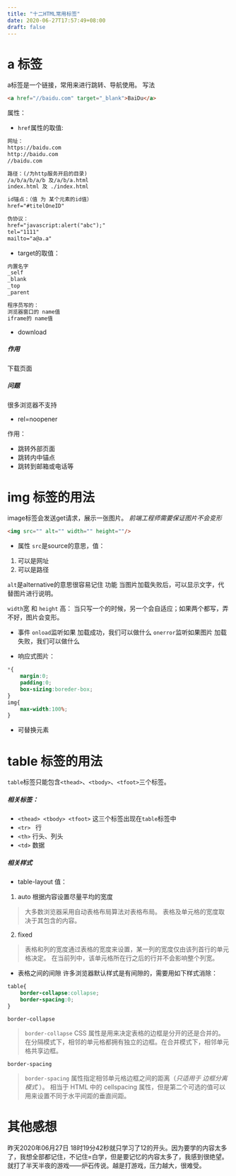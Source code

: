 ```yaml
---
title: "十二HTML常用标签"
date: 2020-06-27T17:57:49+08:00
draft: false
---
```


# a 标签
a标签是一个链接，常用来进行跳转、导航使用。
写法
```html
<a href="//baidu.com" target="_blank">BaiDu</a>
```
属性：
* `href`属性的取值:
```html
网址：
https://baidu.com
http://baidu.com
//baidu.com

路径：(/为http服务开启的目录)
/a/b/a/b/a/b 及/a/b/a.html
index.html 及 ./index.html

id锚点：（值 为 某个元素的id值）
href="#titelOneID"

伪协议：
href="javascript:alert("abc");"
tel="1111"
mailto="a@a.a"
```

* target的取值：
```html
内置名字
_self
_blank 
_top
_parent

程序员写的：
浏览器窗口的 name值
iframe的 name值 
```
* download
##### 作用
下载页面
##### 问题
很多浏览器不支持

* rel=noopener

作用：
* 跳转外部页面
* 跳转内中锚点
* 跳转到邮箱或电话等
  
# img 标签的用法
image标签会发送get请求，展示一张图片。
*前端工程师需要保证图片不会变形*
```html
<img src="" alt="" width="" height=""/>
```
* 属性
`src`是source的意思，值：
1. 可以是网址
2. 可以是路径


`alt`是alternative的意思很容易记住
功能
当图片加载失败后，可以显示文字，代替图片进行说明。

`width`宽 和 `height` 高：
当只写一个的时候，另一个会自适应；如果两个都写，弄不好，图片会变形。

* 事件
`onload`监听如果 加载成功，我们可以做什么 
`onerror`监听如果图片 加载失败，我们可以做什么

* 响应式图片：
```css
*{
    margin:0;
    padding:0;
    box-sizing:boreder-box;
}
img{
    max-width:100%;
}
```

* 可替换元素

# table 标签的用法
`table`标签只能包含`<thead>`、`<tbody>`、`<tfoot>`三个标签。
##### 相关标签：
* `<thead> <tbody> <tfoot>`
这三个标签出现在`table`标签中
* `<tr> `
行
* `<th>` 
行头、列头
* `<td>`
数据

##### 相关样式
* table-layout 值：
1. auto 根据内容设置尽量平均的宽度
> 大多数浏览器采用自动表格布局算法对表格布局。
> 表格及单元格的宽度取决于其包含的内容。

2. fixed 
> 表格和列的宽度通过表格的宽度来设置，某一列的宽度仅由该列首行的单元格决定。
> 在当前列中，该单元格所在行之后的行并不会影响整个列宽。

* 表格之间的间隙
许多浏览器默认样式是有间隙的，需要用如下样式消除：
```css
table{
    border-collapse:collapse;
    border-spacing:0;
}
```
`border-collapse`
> `border-collapse` CSS 属性是用来决定表格的边框是分开的还是合并的。
> 在分隔模式下，相邻的单元格都拥有独立的边框。在合并模式下，相邻单元格共享边框。

`border-spacing` 
> `border-spacing` 属性指定相邻单元格边框之间的距离（*只适用于 边框分离模式* ）。
> 相当于 HTML 中的 cellspacing 属性，但是第二个可选的值可以用来设置不同于水平间距的垂直间距。

# 其他感想
昨天2020年06月27日 18时19分42秒就只学习了12的开头。因为要学的内容太多了，我想全部都记住，不记住=白学，但是要记忆的内容太多了，我感到很绝望。就打了半天半夜的游戏——炉石传说。越是打游戏，压力越大，很难受。